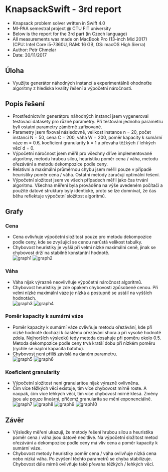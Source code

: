 # KnapsackSwift - 3rd report

- Knapsack problem solver written in Swift 4.0
- MI-PAA semestral project @ CTU FIT university
- Below is the report for the 3rd part (in Czech language)
- All measurements was made on MacBook Pro (13-inch Mid 2017)   
(CPU: Intel Core i5-7360U, RAM: 16 GB, OS: macOS High Sierra)
- Author: Petr Chmelar
- Date: 30/11/2017

## Úloha
- Využijte generátor náhodných instancí a experimentálně ohodnoťte algoritmy z hlediska kvality řešení a výpočetní náročnosti.

## Popis řešení
- Prostřednictvím generátoru náhodných instancí jsem vygeneroval testovací datasety pro různé parametry. Při testování jednoho parametru byli ostatní parametry záměrně zafixované.
- Parametry jsem fixoval následovně, velikost instance n = 20, počet instancí N = 50, cena C = 200, váha W = 200, poměr kapacity k sumární váze m = 0.6, koeficient granularity k = 1 a převaha těžkých / lehkých věcí d = 0.
- Výpočetní náročnost jsem měřil pro všechny dříve implementované algoritmy, metodu hrubou silou, heuristiku poměr cena / váha, metodu ořezávání a metodu dekompozice podle ceny.
- Relativní a maximální průměrnou chybu jsem měřil pouze v případě heuristiky poměr cena / váha. Ostatní metody zaručují optimální řešení.
- Výpočetní složitost jsem ve všech případech měřil jako čas trvání algoritmu. Všechna měření byla prováděna na výše uvedeném počítači a použité datové struktury byly identické, proto se lze domnívat, že čas běhu reflektuje výpočetní složitost algoritmů.

## Grafy

### Cena
- Cena ovlivňuje výpočetní složitost pouze pro metodu dekompozice podle ceny, kde se zvyšující se cenou narůstá velikost tabulky.
- Chybovost heuristiky je vyšší při velmi nízké maximální ceně, jinak se chybovost drží na stabilně konstantní hodnotě.   
![graph1](src/graph1.png "graph1")
![graph2](src/graph2.png "graph2") 

### Váha
- Váha nijak výrazně neovlivňuje výpočetní náročnost algoritmů.
- Chybovost heuristiky je zde opakem chybovosti způsobené cenou. Při velmi nízké maximální váze je nízká a postupně se ustálí na vyšších hodnotách.   
![graph3](src/graph3.png "graph3")
![graph4](src/graph4.png "graph4") 

### Poměr kapacity k sumární váze
- Poměr kapacity k sumární váze ovlivňuje metodu ořezávání, kde při nízké hodnotě dochází k častému ořezávání shora a při vysoké hodnotě zdola. Nejhorších výsledků tedy metoda dosahuje při poměru okolo 0.5. Metoda dekompozice podle ceny trvá kratší dobu při nízkém poměru (rychle se naplní kapacita batohu).
- Chybovost není přiliš závislá na daném parametru.   
![graph5](src/graph5.png "graph5")
![graph6](src/graph6.png "graph6") 

### Koeficient granularity
- Výpočetní složitost není granularitou nijak výrazně ovlivněna.
- Čím více těžkých věcí existuje, tím více chybovost mírně roste. A naopak, čím více lehkých věcí, tím více chybovost mírně klesá. Změny jsou ale pouze lineární, přičemž granularita se mění exponenciálně.   
![graph7](src/graph7.png "graph7")
![graph8](src/graph8.png "graph8") 
![graph9](src/graph9.png "graph9")
![graph10](src/graph10.png "graph10") 

## Závěr
- Výsledky měření ukazují, že metody řešení hrubou silou a heuristika poměr cena / váha jsou datově necitlivé. Na výpočetní složitost metod ořezávání a dekompozice podle ceny má vliv cena a poměr kapacity k sumární váze. 
- Chybovost metody heuristiky poměr cena / váha ovlivňuje nízká cena nebo nízká váha. Po zvýšení těchto parametrů se chyba stabilizuje. Chybovost dále mírně ovlivňuje také převaha těžkých / lehkých věcí.

